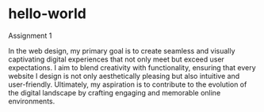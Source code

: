 # hello-world
Assignment 1

In the web design, my primary goal is to create seamless and visually captivating digital experiences that not only meet but exceed user expectations. I aim to blend creativity with functionality, ensuring that every website I design is not only aesthetically pleasing but also intuitive and user-friendly. Ultimately, my aspiration is to contribute to the evolution of the digital landscape by crafting engaging and memorable online environments.